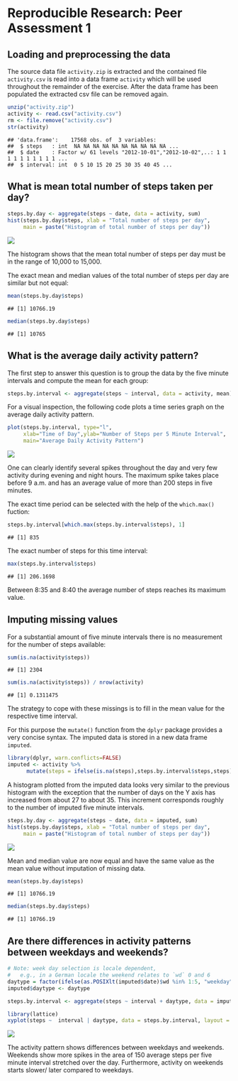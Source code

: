 # Reproducible Research: Peer Assessment 1


## Loading and preprocessing the data

The source data file `activity.zip` is extracted and the contained file `activity.csv` is read into a data frame `activity` which will be used throughout the remainder of the exercise. After the data frame has been populated the extracted csv file can be removed again.



```r
unzip("activity.zip")
activity <- read.csv("activity.csv")
rm <- file.remove("activity.csv")
str(activity)
```

```
## 'data.frame':	17568 obs. of  3 variables:
##  $ steps   : int  NA NA NA NA NA NA NA NA NA NA ...
##  $ date    : Factor w/ 61 levels "2012-10-01","2012-10-02",..: 1 1 1 1 1 1 1 1 1 1 ...
##  $ interval: int  0 5 10 15 20 25 30 35 40 45 ...
```

## What is mean total number of steps taken per day?


```r
steps.by.day <- aggregate(steps ~ date, data = activity, sum)
hist(steps.by.day$steps, xlab = "Total number of steps per day", 
     main = paste("Histogram of total number of steps per day"))
```

![](PA1_template_files/figure-html/unnamed-chunk-2-1.png) 

The histogram shows that the mean total number of steps per day must be in the range of 10,000 to 15,000.

The exact mean and median values of the total number of steps per day are similar but not equal:

```r
mean(steps.by.day$steps)
```

```
## [1] 10766.19
```

```r
median(steps.by.day$steps)
```

```
## [1] 10765
```

## What is the average daily activity pattern?

The first step to answer this question is to group the data by the five minute intervals
and compute the mean for each group:

```r
steps.by.interval <- aggregate(steps ~ interval, data = activity, mean)
```

For a visual inspection, the following code plots a time series graph on the average daily 
activity pattern.

```r
plot(steps.by.interval, type="l",
     xlab="Time of Day",ylab="Number of Steps per 5 Minute Interval",
     main="Average Daily Activity Pattern")
```

![](PA1_template_files/figure-html/unnamed-chunk-5-1.png) 

One can clearly identify several spikes throughout the day and very few activity during evening and night hours. The maximum spike takes place before 9 a.m. and has an average value of more than 200 steps in five minutes. 

The exact time period can be selected with the help of the `which.max()` fuction:

```r
steps.by.interval[which.max(steps.by.interval$steps), 1]
```

```
## [1] 835
```

The exact number of steps for this time interval:

```r
max(steps.by.interval$steps)
```

```
## [1] 206.1698
```

Between 8:35 and 8:40 the average number of steps reaches its maximum value.

## Imputing missing values

For a substantial amount of five minute intervals there is no measurement for the number of steps available:

```r
sum(is.na(activity$steps))
```

```
## [1] 2304
```

```r
sum(is.na(activity$steps)) / nrow(activity)
```

```
## [1] 0.1311475
```

The strategy to cope with these missings is to fill in the mean value for the respective time interval. 

For this purpose the `mutate()` function from the `dplyr` package provides a very concise syntax. The imputed data is stored in a new data frame `imputed`.

```r
library(dplyr, warn.conflicts=FALSE)
imputed <- activity %>%
      mutate(steps = ifelse(is.na(steps),steps.by.interval$steps,steps))
```

A histogram plotted from the imputed data looks very similar to the previous histogram with 
the exception that the number of days on the Y axis has increased from about 27 to about 35.
This increment corresponds roughly to the number of imputed five minute intervals.


```r
steps.by.day <- aggregate(steps ~ date, data = imputed, sum)
hist(steps.by.day$steps, xlab = "Total number of steps per day", 
     main = paste("Histogram of total number of steps per day"))
```

![](PA1_template_files/figure-html/unnamed-chunk-10-1.png) 

Mean and median value are now equal and have the same value as the mean value without imputation of missing data.

```r
mean(steps.by.day$steps)
```

```
## [1] 10766.19
```

```r
median(steps.by.day$steps)
```

```
## [1] 10766.19
```


## Are there differences in activity patterns between weekdays and weekends?


```r
# Note: week day selection is locale dependent, 
#   e.g., in a German locale the weekend relates to `wd` 0 and 6
daytype = factor(ifelse(as.POSIXlt(imputed$date)$wd %in% 1:5, "weekday", "weekend"))
imputed$daytype <- daytype
```


```r
steps.by.interval <- aggregate(steps ~ interval + daytype, data = imputed, mean)

library(lattice)
xyplot(steps ~  interval | daytype, data = steps.by.interval, layout = c(1, 2), type="l")
```

![](PA1_template_files/figure-html/unnamed-chunk-13-1.png) 

The activity pattern shows differences between weekdays and weekends. Weekends show more spikes in the area of 150 average steps per five minute interval stretched over the day. Furthermore, activity on weekends starts slower/ later compared to weekdays. 
